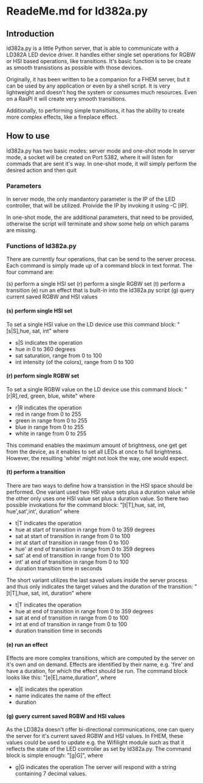 # ReadeMe.md for ld382a.py

## Introduction
ld382a.py is a little Python server, that is able to communicate with a LD382A LED device driver. It handles either single set operations for RGBW or HSI based operations, like transitions. It's basic function is to be create as smooth transistions as possible with those devices.

Originally, it has been written to be a companion for a FHEM server, but it can be used by any application or even by a shell script. It is very lightweight and doesn't hog the system or consumes much resources. Even on a RasPI it will create very smooth transitions.

Additionally, to performing simple transitions, it has the ability to create more complex effects, like a fireplace effect.

## How to use
ld382a.py has two basic modes: server mode and one-shot mode
In server mode, a socket will be created on Port 5382, where it will listen for commads that are sent it's way. In one-shot mode, it will simply perform the desired action and then quit

### Parameters
In server mode, the only mandantory parameter is the IP of the LED controller, that will be utilized. Proivide the IP by invoking it using -C [IP].

In one-shot mode, the are additional parameters, that need to be provided, otherwise the script will terminate and show some help on which params are missing.

### Functions of ld382a.py
There are currently four operations, that can be send to the server process. Each command is simply made up of a command block in text format. The four command are:

(s) perform a single HSI set
(r) perform a single RGBW set
(t) perform a transition
(e) run an effect that is built-in into the ld382a.py script
(g) query current saved RGBW and HSI values

#### (s) perform single HSI set
To set a single HSI value on the LD device use this command block:
"[s|S],hue, sat, int" where
- s|S indicates the operation
- hue in 0 to 360 degrees
- sat saturation, range from 0 to 100
- int intensity (of the colors), range from 0 to 100

#### (r) perform single RGBW set
To set a single RGBW value on the LD device use this command block:
"[r|R],red, green, blue, white" where
- r|R indicates the operation
- red in range from 0 to 255
- green in range from 0 to 255
- blue in range from 0 to 255
- white in range from 0 to 255

This command enables the maximum amount of brightness, one get get from the device, as it enables to set all LEDs at once to full brightness. However, the resulting 'white' might not look the way, one would expect.

#### (t) perform a transition
There are two ways to define how a transistion in the HSI space should be performed. One variant used two HSI value sets plus a duration value while the other only uses one HSI value set plus a duration value. So there two possible invokations for the command block:
"[t|T],hue, sat, int, hue',sat',int', duration" where
- t|T indicates the operation
- hue at start of transition in range from 0 to 359 degrees
- sat at start of transition in range from 0 to 100
- int at start of transition in range from 0 to 100
- hue' at end of transition in range from 0 to 359 degrees
- sat' at end of transition in range from 0 to 100
- int' at end of transition in range from 0 to 100
- duration transition time in seconds

The short variant utilizes the last saved values inside the server process and thus only indicates the target values and the duration of the transition:
"[t|T],hue, sat, int, duration" where
- t|T indicates the operation
- hue at end of transition in range from 0 to 359 degrees
- sat at end of transition in range from 0 to 100
- int at end of transition in range from 0 to 100
- duration transition time in seconds

#### (e) run an effect
Effects are more complex transitions, which are computed by the server on it's own and on demand. Effects are identified by their name, e.g. 'fire' and have a duration, for which the effect should be run. The command block looks like this:
"[e|E],name,duration", where
- e|E indicates the operation
- name indicates the name of the effect
- duration

#### (g) guery current saved RGBW and HSI values
As the LD382a doesn't offer bi-directional communications, one can query the server for it's current saved RGBW and HSI values. In FHEM, these values could be used to update e.g. the Wifilight module such as that it reflects the state of the LED controller as set by ld382a.py. The command block is simple enough:
"[g|G]", where
- g|G indicates the operation
The server will respond with a string containing 7 decimal values.
